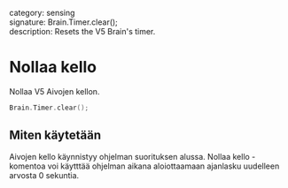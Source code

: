 category: sensing  
signature: Brain.Timer.clear();  
description: Resets the V5 Brain's timer.

# Nollaa kello

Nollaa V5 Aivojen kellon.

```cpp
Brain.Timer.clear();
```

## Miten käytetään

Aivojen kello käynnistyy ohjelman suorituksen alussa. Nollaa kello -komentoa voi käytttää ohjelman aikana aloiottaamaan ajanlasku uudelleen arvosta 0 sekuntia.


<advanced>
</advanced>